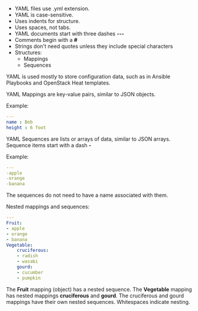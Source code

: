 - YAML files use .yml extension.
- YAML is case-sensitive.
- Uses indents for structure.
- Uses spaces, not tabs.
- YAML documents start with three dashes ***---***
- Comments begin with a **#**
- Strings don't need quotes unless they include special characters
- Structures:
    - Mappings
	- Sequences

YAML is used mostly to store configuration data, such as in Ansible Playbooks and OpenStack Heat templates.

YAML Mappings are key-value pairs, similar to JSON objects.

Example:
```yaml
---
name : Bob
height : 6 foot
```
YAML Sequences are lists or arrays of data, similar to JSON arrays. Sequence items start with a dash **-**

Example:
```yaml
---
-apple
-orange
-banana
```
The sequences do not need to have a name associated with them.

Nested mappings and sequences:
```yaml
---
Fruit:
- apple
- orange
- banana
Vegetable:
    cruciferous:
    - radish
    - wasabi
    gourd:
    - cucumber
    - pumpkin
```
The **Fruit** mapping (object) has a nested sequence. The **Vegetable** mapping has nested mappings **cruciferous** and **gourd**. The cruciferous and gourd mappings have their own nested sequences. Whitespaces indicate nesting.
